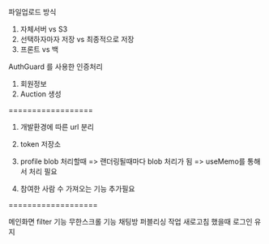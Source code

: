 파일업로드 방식

1. 자체서버 vs S3
2. 선택하자마자 저장 vs 최종적으로 저장
3. 프론트 vs 백

AuthGuard 를 사용한 인증처리

1. 회원정보
2. Auction 생성

==================

1. 개발환경에 따른 url 분리
2. token 저장소

3. profile blob 처리할때 => 랜더링될때마다 blob 처리가 됨
   => useMemo를 통해서 처리 필요

4. 참여한 사람 수 가져오는 기능 추가필요

===================

메인화면 filter 기능
무한스크롤 기능
채팅방 퍼블리싱 작업
새로고침 했을때 로그인 유지
